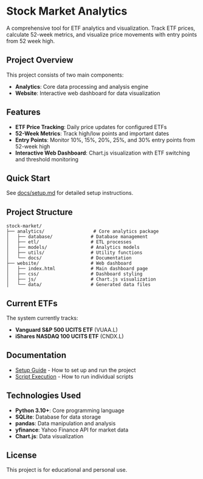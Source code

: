 # Stock Market Analytics

A comprehensive tool for ETF analytics and visualization. Track ETF prices, calculate 52-week metrics, and visualize price movements with entry points from 52 week high.

## Project Overview

This project consists of two main components:

- **Analytics**: Core data processing and analysis engine
- **Website**: Interactive web dashboard for data visualization

## Features

- **ETF Price Tracking**: Daily price updates for configured ETFs
- **52-Week Metrics**: Track high/low points and important dates
- **Entry Points**: Monitor 10%, 15%, 20%, 25%, and 30% entry points from 52-week high
- **Interactive Web Dashboard**: Chart.js visualization with ETF switching and threshold monitoring

## Quick Start

See [docs/setup.md](docs/setup.md) for detailed setup instructions.

## Project Structure

```
stock-market/
├── analytics/                  # Core analytics package
│   ├── database/              # Database management
│   ├── etl/                   # ETL processes
│   ├── models/                # Analytics models
│   ├── utils/                 # Utility functions
│   └── docs/                  # Documentation
├── website/                   # Web dashboard
│   ├── index.html             # Main dashboard page
│   ├── css/                   # Dashboard styling
│   ├── js/                    # Chart.js visualization
│   └── data/                  # Generated data files
```

## Current ETFs

The system currently tracks:
- **Vanguard S&P 500 UCITS ETF** (VUAA.L)
- **iShares NASDAQ 100 UCITS ETF** (CNDX.L)

## Documentation

- [Setup Guide](analytics/docs/setup.md) - How to set up and run the project
- [Script Execution](analytics/docs/how_to_run_scripts.md) - How to run individual scripts

## Technologies Used

- **Python 3.10+**: Core programming language
- **SQLite**: Database for data storage
- **pandas**: Data manipulation and analysis
- **yfinance**: Yahoo Finance API for market data
- **Chart.js**: Data visualization

## License

This project is for educational and personal use.
